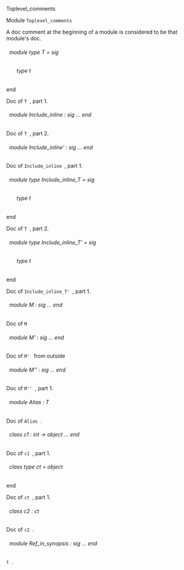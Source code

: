 Toplevel_comments

 Module `Toplevel_comments`


A doc comment at the beginning of a module is considered to be that module's doc.<a id="module-type-T"></a>
###### &nbsp; module type T = sig

<a id="type-t"></a>
###### &nbsp; &nbsp; &nbsp; &nbsp;type t


end

Doc of `T
`, part 1.


<a id="module-Include_inline"></a>
###### &nbsp; module Include_inline : sig ... end

Doc of `T
`, part 2.


<a id="module-Include_inline'"></a>
###### &nbsp; module Include_inline' : sig ... end

Doc of `Include_inline
`, part 1.


<a id="module-type-Include_inline_T"></a>
###### &nbsp; module type Include_inline_T = sig

<a id="type-t"></a>
###### &nbsp; &nbsp; &nbsp; &nbsp;type t


end

Doc of `T
`, part 2.


<a id="module-type-Include_inline_T'"></a>
###### &nbsp; module type Include_inline_T' = sig

<a id="type-t"></a>
###### &nbsp; &nbsp; &nbsp; &nbsp;type t


end

Doc of `Include_inline_T'
`, part 1.


<a id="module-M"></a>
###### &nbsp; module M : sig ... end

Doc of `M
`


<a id="module-M'"></a>
###### &nbsp; module M' : sig ... end

Doc of `M'
` from outside


<a id="module-M''"></a>
###### &nbsp; module M'' : sig ... end

Doc of `M''
`, part 1.


<a id="module-Alias"></a>
###### &nbsp; module Alias : T

Doc of `Alias
`.


<a id="class-c1"></a>
###### &nbsp; class  c1 : int -> object ... end

Doc of `c1
`, part 1.


<a id="class-type-ct"></a>
###### &nbsp; class type  ct = object
end

Doc of `ct
`, part 1.


<a id="class-c2"></a>
###### &nbsp; class  c2 : ct

Doc of `c2
`.


<a id="module-Ref_in_synopsis"></a>
###### &nbsp; module Ref_in_synopsis : sig ... end

`t
`.
